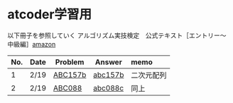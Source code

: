 # atcoder学習用

以下冊子を参照していく
アルゴリズム実技検定　公式テキスト［エントリー～中級編］[amazon](https://www.amazon.co.jp/%E3%82%A2%E3%83%AB%E3%82%B4%E3%83%AA%E3%82%BA%E3%83%A0%E5%AE%9F%E6%8A%80%E6%A4%9C%E5%AE%9A-%E5%85%AC%E5%BC%8F%E3%83%86%E3%82%AD%E3%82%B9%E3%83%88%EF%BC%BB%E3%82%A8%E3%83%B3%E3%83%88%E3%83%AA%E3%83%BC%EF%BD%9E%E4%B8%AD%E7%B4%9A%E7%B7%A8%EF%BC%BD-Compass-Books%E3%82%B7%E3%83%AA%E3%83%BC%E3%82%BA-%E5%B2%A9%E4%B8%8B-%E7%9C%9F%E4%B9%9F-ebook/dp/B08QRNJ7M3/ref=sr_1_9?__mk_ja_JP=%E3%82%AB%E3%82%BF%E3%82%AB%E3%83%8A&crid=23RK40VQPGQO2&keywords=%E3%82%A2%E3%83%AB%E3%82%B4%E3%83%AA%E3%82%BA%E3%83%A0&qid=1708331489&s=books&sprefix=%E3%82%A2%E3%83%AB%E3%82%B4%E3%83%AA%E3%82%BA%E3%83%A0%2Cstripbooks%2C284&sr=1-9)

|No.|Date|Problem|Answer|memo|
|---|---|---|---|:--|
|1|2/19|[ABC157b](https://atcoder.jp/contests/abc157/tasks/abc157_b)|[abc157b](abc157b)|二次元配列|
|2|2/19|[ABC088](https://atcoder.jp/contests/abc088/tasks/abc088_c)|[abc088c](abc088c)|同上|
